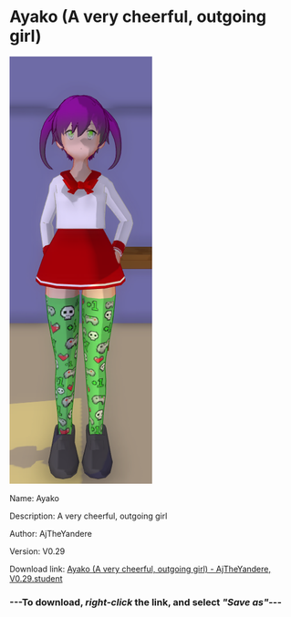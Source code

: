 # Ayako (A very cheerful, outgoing girl)

<img src = "https://raw.githubusercontent.com/Arbiter1223/Daigaku-Gurashi-Custom-Students/master/Students/Files/Ayako%20(A%20very%20cheerful%2C%20outgoing%20girl).png">

Name: Ayako

Description: A very cheerful, outgoing girl

Author: AjTheYandere

Version: V0.29

Download link: <a href="https://raw.githubusercontent.com/Arbiter1223/Daigaku-Gurashi-Custom-Students/master/Students/Files/Ayako%20(A%20very%20cheerful%2C%20outgoing%20girl)%20-%20AjTheYandere%2C%20V0.29.student">Ayako (A very cheerful, outgoing girl) - AjTheYandere, V0.29.student</a>

### ---**To download, _right-click_ the link, and select _"Save as"_**---

